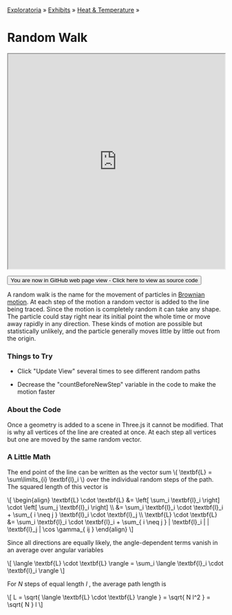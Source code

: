 [Exploratoria]( http://exploratoria.github.io ) &raquo; [Exhibits]( http://exploratoria.github.io/exhibits/ ) &raquo;
[Heat & Temperature]( http://exploratoria.github.io/exhibits/heat/ ) &raquo;

# Random Walk

<iframe src=http://exploratoria.github.io/lib/code-edit-view/code-edit-view.html#http://exploratoria.github.io/exhibits/heat/random-walk/random-walk.html width=100% height=500px></iframe>

<span style="display: none">_View as a web page to see the content of this iframe_</span>

<span style="display: none"> [You are now in GitHub source code view - Click here to view as a web page]( http://exploratoria.github.io/exhibits/heat/random-walk/index.html 'View file as a web page' ) </span>
<input type=button value="You are now in GitHub web page view - Click here to view as source code" onclick="window.location.href='https://github.com/exploratoria/exploratoria.github.io/tree/master/exhibits/heat/random-walk/'" />

A random walk is the name for the movement of particles in <a href="https://en.wikipedia.org/wiki/Brownian_motion">Brownian motion</a>. At each step of the motion a random vector is added to the line being traced. Since the motion is completely random it can take any shape. The particle could stay right near its initial point the whole time or move away rapidly in any direction. These kinds of motion are possible but statistically unlikely, and the particle generally moves little by little out from the origin.

### Things to Try

* Click "Update View" several times to see different random paths

* Decrease the "countBeforeNewStep" variable in the code to make the motion faster
 
### About the Code

Once a geometry is added to a scene in Three.js it cannot be modified. That is why all vertices of the line are created at once. At each step all vertices but one are moved by the same random vector.

### A Little Math

The end point of the line can be written as the vector sum \\( \textbf{L} = \sum\limits\_{i} \textbf{l}\_i \\) over the individual random steps of the path. The squared length of this vector is

\\[ \begin{align}
\textbf{L} \cdot \textbf{L} &= \left\[ \sum\_i \textbf{l}\_i \right\] \cdot \left\[ \sum\_j \textbf{l}\_i \right\] \\\\
&= \sum\_i \textbf{l}\_i \cdot \textbf{l}\_i + \sum\_{ i \neq j } \textbf{l}\_i \cdot \textbf{l}\_j \\\\
\textbf{L} \cdot \textbf{L} &= \sum\_i \textbf{l}\_i \cdot \textbf{l}\_i + \sum\_{ i \neq j } | \textbf{l}\_i | | \textbf{l}\_j | \cos \gamma\_{ ij }
\end{align} \\]

Since all directions are equally likely, the angle-dependent terms vanish in an average over angular variables

\\[ \langle \textbf{L} \cdot \textbf{L} \rangle = \sum\_i \langle \textbf{l}\_i \cdot \textbf{l}\_i \rangle \\]

For <i>N</i> steps of equal length <i>l</i>&nbsp;, the average path length is

\\[ L = \sqrt{ \langle \textbf{L} \cdot \textbf{L} \rangle } = \sqrt{ N l^2 } = \sqrt{ N } l \\]
